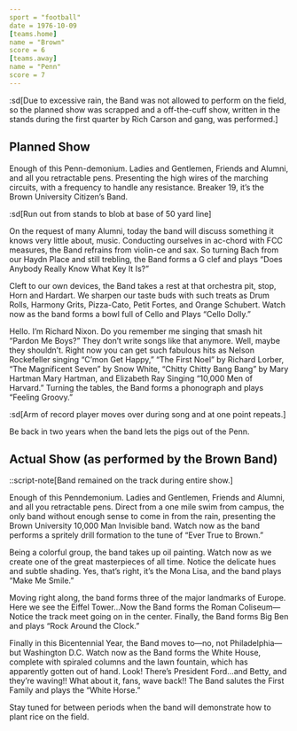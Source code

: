 ```yaml
---
sport = "football"
date = 1976-10-09
[teams.home]
name = "Brown"
score = 6
[teams.away]
name = "Penn"
score = 7
---
```


:sd[Due to excessive rain, the Band was not allowed to perform on the field, so the planned show was scrapped and a off-the-cuff show, written in the stands during the first quarter by Rich Carson and gang, was performed.]

## Planned Show

Enough of this Penn-demonium. Ladies and Gentlemen, Friends and Alumni, and all you retractable pens. Presenting the high wires of the marching circuits, with a frequency to handle any resistance. Breaker 19, it’s the Brown University Citizen’s Band.

:sd[Run out from stands to blob at base of 50 yard line]

On the request of many Alumni, today the band will discuss something it knows very little about, music. Conducting ourselves in ac-chord with FCC measures, the Band refrains from violin-ce and sax. So turning Bach from our Haydn Place and still trebling, the Band forms a G clef and plays “Does Anybody Really Know What Key It Is?”

Cleft to our own devices, the Band takes a rest at that orchestra pit, stop, Horn and Hardart. We sharpen our taste buds with such treats as Drum Rolls, Harmony Grits, Pizza-Cato, Petit Fortes, and Orange Schubert. Watch now as the band forms a bowl full of Cello and Plays “Cello Dolly.”

Hello. I’m Richard Nixon. Do you remember me singing that smash hit “Pardon Me Boys?” They don’t write songs like that anymore. Well, maybe they shouldn’t. Right now you can get such fabulous hits as Nelson Rockefeller singing “C’mon Get Happy,” “The First Noel” by Richard Lorber, “The Magnificent Seven” by Snow White, “Chitty Chitty Bang Bang” by Mary Hartman Mary Hartman, and Elizabeth Ray Singing “10,000 Men of Harvard.” Turning the tables, the Band forms a phonograph and plays “Feeling Groovy.”

:sd[Arm of record player moves over during song and at one point repeats.]

Be back in two years when the band lets the pigs out of the Penn.

## Actual Show (as performed by the Brown Band)

::script-note[Band remained on the track during entire show.]

Enough of this Penndemonium. Ladies and Gentlemen, Friends and Alumni, and all you retractable pens. Direct from a one mile swim from campus, the only band without enough sense to come in from the rain, presenting the Brown University 10,000 Man Invisible band. Watch now as the band performs a spritely drill formation to the tune of “Ever True to Brown.”

Being a colorful group, the band takes up oil painting. Watch now as we create one of the great masterpieces of all time. Notice the delicate hues and subtle shading. Yes, that’s right, it’s the Mona Lisa, and the band plays “Make Me Smile.”

Moving right along, the band forms three of the major landmarks of Europe. Here we see the Eiffel Tower…Now the Band forms the Roman Coliseum—Notice the track meet going on in the center. Finally, the Band forms Big Ben and plays “Rock Around the Clock.”

Finally in this Bicentennial Year, the Band moves to—no, not Philadelphia—but Washington D.C. Watch now as the Band forms the White House, complete with spiraled columns and the lawn fountain, which has apparently gotten out of hand. Look! There’s President Ford…and Betty, and they’re waving!! What about it, fans, wave back!! The Band salutes the First Family and plays the “White Horse.”

Stay tuned for between periods when the band will demonstrate how to plant rice on the field.
